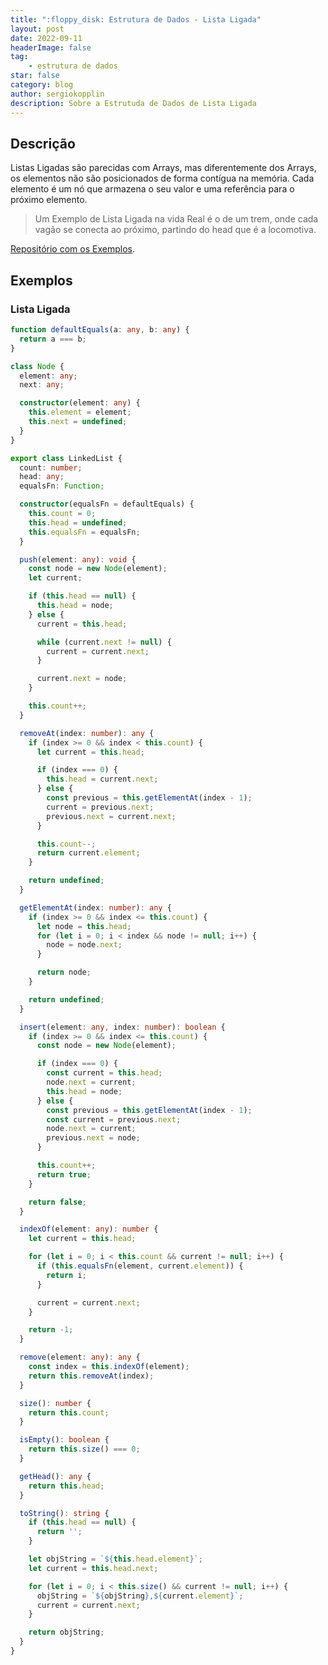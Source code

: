 ```yaml
---
title: ":floppy_disk: Estrutura de Dados - Lista Ligada"
layout: post
date: 2022-09-11
headerImage: false
tag:
    - estrutura de dados
star: false
category: blog
author: sergiokopplin
description: Sobre a Estrutuda de Dados de Lista Ligada
---
```


## Descrição

Listas Ligadas são parecidas com Arrays, mas diferentemente dos Arrays, os elementos não são posicionados de forma contígua na memória. Cada elemento é um nó que armazena o seu valor e uma referência para o próximo elemento.

> Um Exemplo de Lista Ligada na vida Real é o de um trem, onde cada vagão se conecta ao próximo, partindo do head que é a locomotiva.

[Repositório com os Exemplos](https://github.com/sergiokopplin/livro-estrutura-de-dados-e-algoritmos-js).

## Exemplos

### Lista Ligada

```ts
function defaultEquals(a: any, b: any) {
  return a === b;
}

class Node {
  element: any;
  next: any;

  constructor(element: any) {
    this.element = element;
    this.next = undefined;
  }
}

export class LinkedList {
  count: number;
  head: any;
  equalsFn: Function;

  constructor(equalsFn = defaultEquals) {
    this.count = 0;
    this.head = undefined;
    this.equalsFn = equalsFn;
  }

  push(element: any): void {
    const node = new Node(element);
    let current;

    if (this.head == null) {
      this.head = node;
    } else {
      current = this.head;

      while (current.next != null) {
        current = current.next;
      }

      current.next = node;
    }

    this.count++;
  }

  removeAt(index: number): any {
    if (index >= 0 && index < this.count) {
      let current = this.head;

      if (index === 0) {
        this.head = current.next;
      } else {
        const previous = this.getElementAt(index - 1);
        current = previous.next;
        previous.next = current.next;
      }

      this.count--;
      return current.element;
    }

    return undefined;
  }

  getElementAt(index: number): any {
    if (index >= 0 && index <= this.count) {
      let node = this.head;
      for (let i = 0; i < index && node != null; i++) {
        node = node.next;
      }

      return node;
    }

    return undefined;
  }

  insert(element: any, index: number): boolean {
    if (index >= 0 && index <= this.count) {
      const node = new Node(element);

      if (index === 0) {
        const current = this.head;
        node.next = current;
        this.head = node;
      } else {
        const previous = this.getElementAt(index - 1);
        const current = previous.next;
        node.next = current;
        previous.next = node;
      }

      this.count++;
      return true;
    }

    return false;
  }

  indexOf(element: any): number {
    let current = this.head;

    for (let i = 0; i < this.count && current != null; i++) {
      if (this.equalsFn(element, current.element)) {
        return i;
      }

      current = current.next;
    }

    return -1;
  }

  remove(element: any): any {
    const index = this.indexOf(element);
    return this.removeAt(index);
  }

  size(): number {
    return this.count;
  }

  isEmpty(): boolean {
    return this.size() === 0;
  }

  getHead(): any {
    return this.head;
  }

  toString(): string {
    if (this.head == null) {
      return '';
    }

    let objString = `${this.head.element}`;
    let current = this.head.next;

    for (let i = 0; i < this.size() && current != null; i++) {
      objString = `${objString},${current.element}`;
      current = current.next;
    }

    return objString;
  }
}
```
